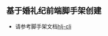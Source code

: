 ## 基于婚礼纪前端脚手架创建

- 请参考脚手架文档<a href="http://172.16.10.4:3018/WEB_GROUP/hlj-core/src/branch/master/README.md">hlj-cli</a>

